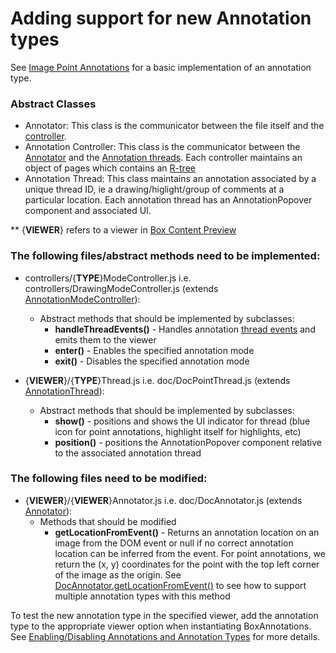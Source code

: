 # Adding support for new Annotation types
See [Image Point Annotations](https://github.com/box/box-annotations/tree/master/src/image) for a basic implementation of an annotation type.

### Abstract Classes
- Annotator: This class is the communicator between the file itself and the [controller](https://github.com/box/box-annotations/blob/master/src/controllers/AnnotationModeController.js).
- Annotation Controller: This class is the communicator between the [Annotator](https://github.com/box/box-annotations/blob/master/src/Annotator.js) and the [Annotation threads](https://github.com/box/box-annotations/blob/master/src/AnnotationThread.js). Each controller maintains an object of pages which contains an [R-tree](https://github.com/mourner/rbush)
- Annotation Thread: This class maintains an annotation associated by a unique thread ID, ie a drawing/higlight/group of comments at a particular location. Each annotation thread has an AnnotationPopover component and associated UI. 

** {**VIEWER**} refers to a viewer in [Box Content Preview](https://github.com/box/box-content-preview#viewers)

### The following files/abstract methods need to be implemented:
* controllers/{**TYPE**}ModeController.js i.e. controllers/DrawingModeController.js (extends [AnnotationModeController](https://github.com/box/box-annotations/blob/master/src/controllers/AnnotationModeController.js)):
    * Abstract methods that should be implemented by subclasses:
        * **handleThreadEvents()** - Handles annotation [thread events](thread.md#events) and emits them to the viewer
        * **enter()** - Enables the specified annotation mode
        * **exit()** - Disables the specified annotation mode

* {**VIEWER**}/{**TYPE**}Thread.js i.e. doc/DocPointThread.js (extends [AnnotationThread](https://github.com/box/box-annotations/blob/master/src/AnnotationThread.js)):
    * Abstract methods that should be implemented by subclasses:
        * **show()** - positions and shows the UI indicator for thread (blue icon for point annotations, highlight itself for highlights, etc)
        * **position()** - positions the AnnotationPopover component relative to the associated annotation thread

### The following files need to be modified:
* {**VIEWER**}/{**VIEWER**}Annotator.js i.e. doc/DocAnnotator.js (extends [Annotator](https://github.com/box/box-annotations/blob/master/src/Annotator.js)):
    * Methods that should be modified
        * **getLocationFromEvent()** - Returns an annotation location on an image from the DOM event or null if no correct annotation location can be inferred from the event. For point annotations, we return the (x, y) coordinates for the point with the top left corner of the image as the origin. See [DocAnnotator.getLocationFromEvent()](https://github.com/box/box-annotations/blob/master/src/doc/DocAnnotator.js#L145) to see how to support multiple annotation types with this method


To test the new annotation type in the specified viewer, add the annotation type to the appropriate viewer option when instantiating BoxAnnotations. See [Enabling/Disabling Annotations and Annotation Types](docs/enablingdisabling-annotations-and-annotation-types.md) for more details.
